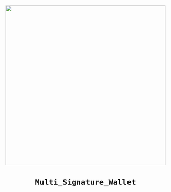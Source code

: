 
<div align = center>
<img src = "https://assets-global.website-files.com/5cc1a690df4e901766e92dcd/5fae334b46747da9a2a2c9f0_Multi-Sig-wallets.jpg" width = 500px>
  
# **`Multi_Signature_Wallet`** 
  
</div> 
